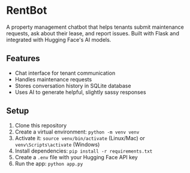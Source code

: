 # RentBot

A property management chatbot that helps tenants submit maintenance requests, ask about their lease, and report issues. Built with Flask and integrated with Hugging Face's AI models.

## Features

- Chat interface for tenant communication
- Handles maintenance requests
- Stores conversation history in SQLite database
- Uses AI to generate helpful, slightly sassy responses

## Setup

1. Clone this repository
2. Create a virtual environment: `python -m venv venv`
3. Activate it: `source venv/bin/activate` (Linux/Mac) or `venv\Scripts\activate` (Windows)
4. Install dependencies: `pip install -r requirements.txt`
5. Create a `.env` file with your Hugging Face API key
6. Run the app: `python app.py`
